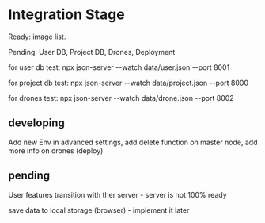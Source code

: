 # Integration Stage

Ready: image list.

Pending: User DB, Project DB, Drones, Deployment

for user db test: npx json-server --watch data/user.json --port 8001

for project db test: npx json-server --watch data/project.json --port 8000

for drones test: npx json-server --watch data/drone.json --port 8002


## developing

Add new Env in advanced settings, add delete function on master node, add more info on drones (deploy)

## pending

User features transition with ther server - server is not 100% ready 

save data to local storage (browser) - implement it later
